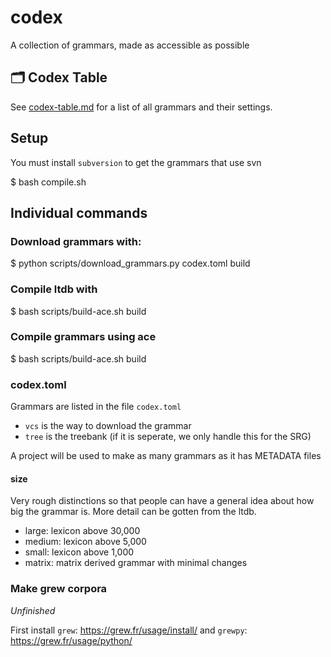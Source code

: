 # codex
A collection of grammars, made as accessible as possible

## 🗂 Codex Table

See [codex-table.md](codex-table.md) for a list of all grammars and their settings.

## Setup

You must install `subversion` to get the grammars that use svn

$ bash compile.sh


## Individual commands

### Download grammars with:

$ python scripts/download_grammars.py codex.toml build

### Compile ltdb with

$ bash scripts/build-ace.sh build

### Compile grammars using ace

$ bash scripts/build-ace.sh build

### codex.toml

Grammars are listed in the file `codex.toml`

 * `vcs` is the way to download the grammar
 * `tree` is the treebank (if it is seperate, we only handle this for the SRG)

A project will be used to make as many grammars as it has METADATA files

#### size

Very rough distinctions so that people can have a general idea about how big the grammar is.  More detail can be gotten from the ltdb.

* large: lexicon above 30,000
* medium: lexicon above 5,000
* small: lexicon above 1,000 
* matrix: matrix derived grammar with minimal changes


### Make grew corpora

*Unfinished*

First install `grew`: https://grew.fr/usage/install/
and `grewpy`: https://grew.fr/usage/python/


